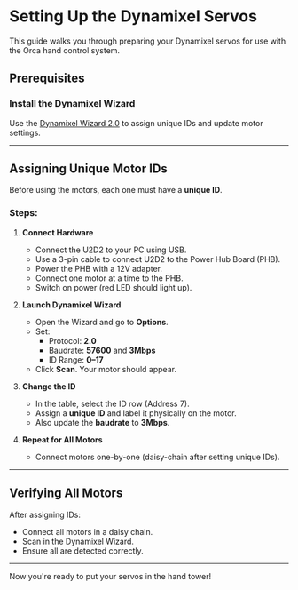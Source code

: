 # Setting Up the Dynamixel Servos

This guide walks you through preparing your Dynamixel servos for use with the Orca hand control system.

## Prerequisites

### **Install the Dynamixel Wizard**  
   Use the [Dynamixel Wizard 2.0](https://emanual.robotis.com/docs/en/software/dynamixel/dynamixel_wizard2/) to assign unique IDs and update motor settings.

---

## Assigning Unique Motor IDs

Before using the motors, each one must have a **unique ID**.

### Steps:

1. **Connect Hardware**
   - Connect the U2D2 to your PC using USB.
   - Use a 3-pin cable to connect U2D2 to the Power Hub Board (PHB).
   - Power the PHB with a 12V adapter.
   - Connect one motor at a time to the PHB.
   - Switch on power (red LED should light up).

2. **Launch Dynamixel Wizard**
   - Open the Wizard and go to **Options**.
   - Set:
     - Protocol: **2.0**
     - Baudrate: **57600** and **3Mbps**
     - ID Range: **0–17**
   - Click **Scan**. Your motor should appear.

3. **Change the ID**
   - In the table, select the ID row (Address 7).
   - Assign a **unique ID** and label it physically on the motor.
   - Also update the **baudrate** to **3Mbps**.

4. **Repeat for All Motors**
   - Connect motors one-by-one (daisy-chain after setting unique IDs).

---

## Verifying All Motors

After assigning IDs:

- Connect all motors in a daisy chain.
- Scan in the Dynamixel Wizard.
- Ensure all are detected correctly.

---

Now you're ready to put your servos in the hand tower!
